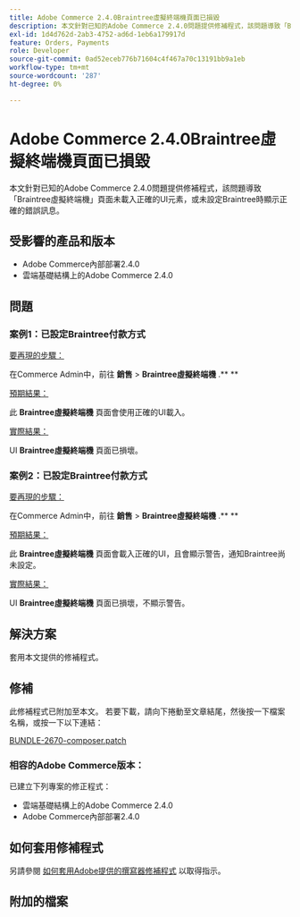 ```yaml
---
title: Adobe Commerce 2.4.0Braintree虛擬終端機頁面已損毀
description: 本文針對已知的Adobe Commerce 2.4.0問題提供修補程式，該問題導致「Braintree虛擬終端機」頁面未載入正確的UI元素，或未設定Braintree時顯示正確的錯誤訊息。
exl-id: 1d4d762d-2ab3-4752-ad6d-1eb6a179917d
feature: Orders, Payments
role: Developer
source-git-commit: 0ad52eceb776b71604c4f467a70c13191bb9a1eb
workflow-type: tm+mt
source-wordcount: '287'
ht-degree: 0%

---
```


# Adobe Commerce 2.4.0Braintree虛擬終端機頁面已損毀

本文針對已知的Adobe Commerce 2.4.0問題提供修補程式，該問題導致「Braintree虛擬終端機」頁面未載入正確的UI元素，或未設定Braintree時顯示正確的錯誤訊息。

## 受影響的產品和版本

* Adobe Commerce內部部署2.4.0
* 雲端基礎結構上的Adobe Commerce 2.4.0

## 問題

### 案例1：已設定Braintree付款方式

<u>要再現的步驟：</u>

在Commerce Admin中，前往 **銷售** > **Braintree虛擬終端機** .** **

<u>預期結果：</u>

此 **Braintree虛擬終端機** 頁面會使用正確的UI載入。

<u>實際結果：</u>

UI **Braintree虛擬終端機** 頁面已損壞。

### 案例2：已設定Braintree付款方式

<u>要再現的步驟：</u>

在Commerce Admin中，前往 **銷售** > **Braintree虛擬終端機** .** **

<u>預期結果：</u>

此 **Braintree虛擬終端機** 頁面會載入正確的UI，且會顯示警告，通知Braintree尚未設定。

<u>實際結果：</u>

UI **Braintree虛擬終端機** 頁面已損壞，不顯示警告。

## 解決方案

套用本文提供的修補程式。

## 修補

此修補程式已附加至本文。 若要下載，請向下捲動至文章結尾，然後按一下檔案名稱，或按一下以下連結：

[BUNDLE-2670-composer.patch](assets/BUNDLE-2670-composer.patch.zip)

### 相容的Adobe Commerce版本：

已建立下列專案的修正程式：

* 雲端基礎結構上的Adobe Commerce 2.4.0
* Adobe Commerce內部部署2.4.0

## 如何套用修補程式

另請參閱 [如何套用Adobe提供的撰寫器修補程式](/help/how-to/general/how-to-apply-a-composer-patch-provided-by-magento.md) 以取得指示。

## 附加的檔案
